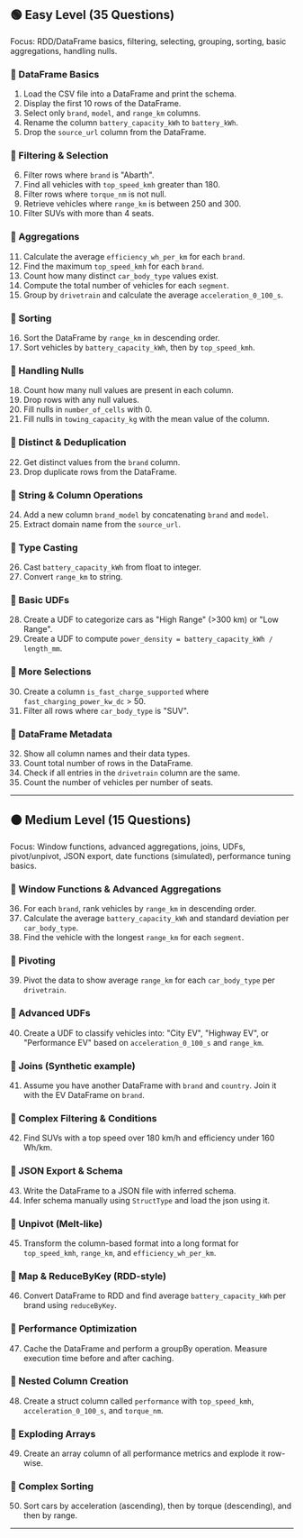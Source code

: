 ## 🟢 Easy Level (35 Questions)

Focus: RDD/DataFrame basics, filtering, selecting, grouping, sorting, basic aggregations, handling nulls.

### 🔹 DataFrame Basics

1. Load the CSV file into a DataFrame and print the schema.
2. Display the first 10 rows of the DataFrame.
3. Select only `brand`, `model`, and `range_km` columns.
4. Rename the column `battery_capacity_kWh` to `battery_kWh`.
5. Drop the `source_url` column from the DataFrame.

### 🔹 Filtering & Selection

6. Filter rows where `brand` is "Abarth".
7. Find all vehicles with `top_speed_kmh` greater than 180.
8. Filter rows where `torque_nm` is not null.
9. Retrieve vehicles where `range_km` is between 250 and 300.
10. Filter SUVs with more than 4 seats.

### 🔹 Aggregations

11. Calculate the average `efficiency_wh_per_km` for each `brand`.
12. Find the maximum `top_speed_kmh` for each `brand`.
13. Count how many distinct `car_body_type` values exist.
14. Compute the total number of vehicles for each `segment`.
15. Group by `drivetrain` and calculate the average `acceleration_0_100_s`.

### 🔹 Sorting

16. Sort the DataFrame by `range_km` in descending order.
17. Sort vehicles by `battery_capacity_kWh`, then by `top_speed_kmh`.

### 🔹 Handling Nulls

18. Count how many null values are present in each column.
19. Drop rows with any null values.
20. Fill nulls in `number_of_cells` with 0.
21. Fill nulls in `towing_capacity_kg` with the mean value of the column.

### 🔹 Distinct & Deduplication

22. Get distinct values from the `brand` column.
23. Drop duplicate rows from the DataFrame.

### 🔹 String & Column Operations

24. Add a new column `brand_model` by concatenating `brand` and `model`.
25. Extract domain name from the `source_url`.

### 🔹 Type Casting

26. Cast `battery_capacity_kWh` from float to integer.
27. Convert `range_km` to string.

### 🔹 Basic UDFs

28. Create a UDF to categorize cars as "High Range" (>300 km) or "Low Range".
29. Create a UDF to compute `power_density = battery_capacity_kWh / length_mm`.

### 🔹 More Selections

30. Create a column `is_fast_charge_supported` where `fast_charging_power_kw_dc` > 50.
31. Filter all rows where `car_body_type` is "SUV".

### 🔹 DataFrame Metadata

32. Show all column names and their data types.
33. Count total number of rows in the DataFrame.
34. Check if all entries in the `drivetrain` column are the same.
35. Count the number of vehicles per number of seats.

---

## 🟠 Medium Level (15 Questions)

Focus: Window functions, advanced aggregations, joins, UDFs, pivot/unpivot, JSON export, date functions (simulated), performance tuning basics.

### 🔹 Window Functions & Advanced Aggregations

36. For each `brand`, rank vehicles by `range_km` in descending order.
37. Calculate the average `battery_capacity_kWh` and standard deviation per `car_body_type`.
38. Find the vehicle with the longest `range_km` for each `segment`.

### 🔹 Pivoting

39. Pivot the data to show average `range_km` for each `car_body_type` per `drivetrain`.

### 🔹 Advanced UDFs

40. Create a UDF to classify vehicles into: "City EV", "Highway EV", or "Performance EV" based on `acceleration_0_100_s` and `range_km`.

### 🔹 Joins (Synthetic example)

41. Assume you have another DataFrame with `brand` and `country`. Join it with the EV DataFrame on `brand`.

### 🔹 Complex Filtering & Conditions

42. Find SUVs with a top speed over 180 km/h and efficiency under 160 Wh/km.

### 🔹 JSON Export & Schema

43. Write the DataFrame to a JSON file with inferred schema.
44. Infer schema manually using `StructType` and load the json using it.

### 🔹 Unpivot (Melt-like)

45. Transform the column-based format into a long format for `top_speed_kmh`, `range_km`, and `efficiency_wh_per_km`.

### 🔹 Map & ReduceByKey (RDD-style)

46. Convert DataFrame to RDD and find average `battery_capacity_kWh` per brand using `reduceByKey`.

### 🔹 Performance Optimization

47. Cache the DataFrame and perform a groupBy operation. Measure execution time before and after caching.

### 🔹 Nested Column Creation

48. Create a struct column called `performance` with `top_speed_kmh`, `acceleration_0_100_s`, and `torque_nm`.

### 🔹 Exploding Arrays

49. Create an array column of all performance metrics and explode it row-wise.

### 🔹 Complex Sorting

50. Sort cars by acceleration (ascending), then by torque (descending), and then by range.

---
